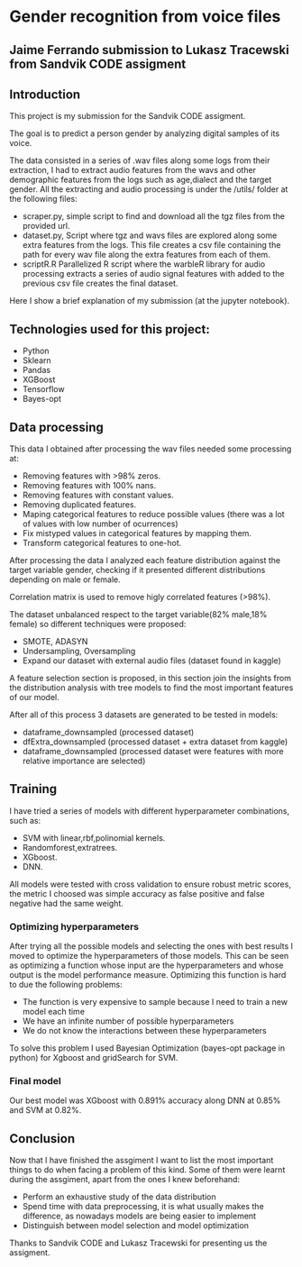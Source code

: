 # Gender recognition from voice files

## Jaime Ferrando submission to Lukasz Tracewski from Sandvik CODE assigment

## Introduction

This project is my submission for the Sandvik CODE assigment.

The goal is to predict a person gender by analyzing digital samples of its voice. 

The data consisted in a series of .wav files along some logs from their extraction, I had to extract audio features from the wavs and other demographic features from the logs such as age,dialect and the target gender. All the extracting and audio processing is under the /utils/ folder at the following files:

* scraper.py, simple script to find and download all the tgz files from the provided url.
* dataset.py, Script where tgz and wavs files are explored along some extra features from the logs. This file creates a csv file containing the path for every wav file along the extra features from each of them.
* scriptR.R Parallelized R script where the warbleR library for audio processing extracts a series of audio signal features with added to the previous csv file creates the final dataset.

Here I show a brief explanation of my submission (at the jupyter notebook).


## Technologies used for this project:
*  Python
*  Sklearn
*  Pandas
*  XGBoost
*  Tensorflow
*  Bayes-opt

## Data processing

This data I obtained after processing the wav files needed some processing at:

* Removing features with >98% zeros.
* Removing features with 100% nans.
* Removing features with constant values.
* Removing duplicated features.
* Maping categorical features to reduce possible values (there was a lot of values with low number of ocurrences)
* Fix mistyped values in categorical features by mapping them.
* Transform categorical features to one-hot.

After processing the data I analyzed each feature distribution against the target variable gender, checking if it presented different distributions depending on male or female.

Correlation matrix is used to remove higly correlated features (>98%).

The dataset unbalanced respect to the target variable(82% male,18% female) so different techniques were proposed:

* SMOTE, ADASYN
* Undersampling, Oversampling
* Expand our dataset with external audio files (dataset found in kaggle)

A feature selection section is proposed, in this section join the insights from the distribution analysis with tree models to find the most important features of our model.

After all of this process 3 datasets are generated to be tested in models:

* dataframe_downsampled (processed dataset)
* dfExtra_downsampled (processed dataset + extra dataset from kaggle)
* dataframe_downsampled (processed dataset were features with more relative importance are selected)

## Training

I have tried a series of models with different hyperparameter combinations, such as:
* SVM with linear,rbf,polinomial kernels.
* Randomforest,extratrees.
* XGboost.
* DNN.

All models were tested with cross validation to ensure robust metric scores, the metric I choosed was simple accuracy as false positive and false negative had the same weight.

### Optimizing hyperparameters

After trying all the possible models and selecting the ones with best results I moved to optimize the hyperparameters of those models. This can be seen as optimizing a function whose input are the hyperparameters and whose output is the model performance measure. Optimizing this function is hard to due the following problems:
* The function is very expensive to sample because I need to train a new model each time
* We have an infinite number of possible hyperparameters 
* We do not know the interactions between these hyperparameters

To solve this problem I used Bayesian Optimization (bayes-opt package in python) for Xgboost and gridSearch for SVM.

### Final model

Our best model was XGboost with 0.891% accuracy along DNN at 0.85% and SVM at 0.82%.


## Conclusion

Now that I have finished the assgiment I want to list the most important things to do when facing a problem of this kind. Some of them were learnt during the assgiment, apart from the ones I knew beforehand:

* Perform an exhaustive study of the data distribution
* Spend time with data preprocessing, it is what usually makes the difference, as nowadays models are being easier to implement
* Distinguish between model selection and model optimization

Thanks to Sandvik CODE and Lukasz Tracewski for presenting us the assigment.
